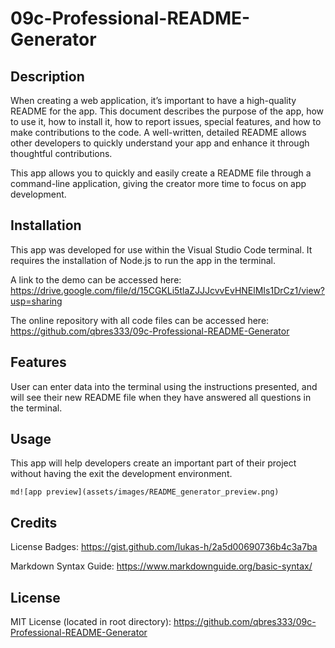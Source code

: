 # 09c-Professional-README-Generator

## Description

When creating a web application, it’s important to have a high-quality README for the app. This document describes the purpose of the app, how to use it, how to install it, how to report issues, special features, and how to make contributions to the code. A well-written, detailed README allows other developers to quickly understand your app and enhance it through thoughtful contributions. 

This app allows you to quickly and easily create a README file through a  command-line application, giving the creator more time to focus on app development.

## Installation

This app was developed for use within the Visual Studio Code terminal. It requires the installation of Node.js to run the app in the terminal.

A link to the demo can be accessed here:
https://drive.google.com/file/d/15CGKLi5tlaZJJJcvvEvHNElMIs1DrCz1/view?usp=sharing

The online repository with all code files can be accessed here:
https://github.com/qbres333/09c-Professional-README-Generator

## Features

User can enter data into the terminal using the instructions presented, and will see their new README file when they have answered all questions in the terminal.

## Usage

This app will help developers create an important part of their project without having the exit the development environment.

```md![app preview](assets/images/README_generator_preview.png)```

## Credits
License Badges:
https://gist.github.com/lukas-h/2a5d00690736b4c3a7ba

Markdown Syntax Guide:
https://www.markdownguide.org/basic-syntax/

## License

MIT License (located in root directory):
https://github.com/qbres333/09c-Professional-README-Generator